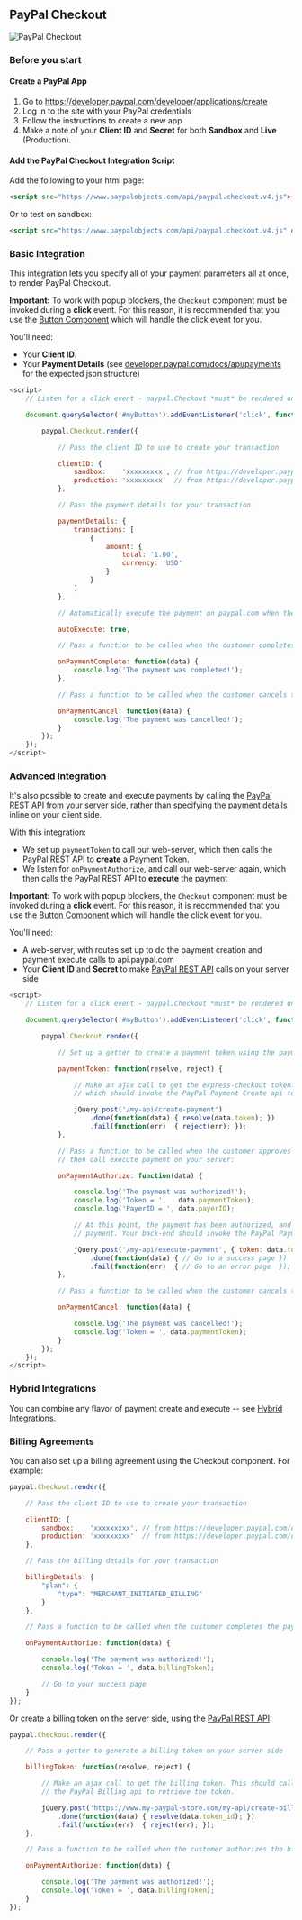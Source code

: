 ## PayPal Checkout

![PayPal Checkout](./checkout.png)

### Before you start

#### Create a PayPal App

1. Go to https://developer.paypal.com/developer/applications/create
2. Log in to the site with your PayPal credentials
3. Follow the instructions to create a new app
4. Make a note of your **Client ID** and **Secret** for both **Sandbox** and **Live** (Production).

#### Add the PayPal Checkout Integration Script

Add the following to your html page:

```html
<script src="https://www.paypalobjects.com/api/paypal.checkout.v4.js"></script>
```

Or to test on sandbox:

```html
<script src="https://www.paypalobjects.com/api/paypal.checkout.v4.js" data-env="sandbox"></script>
```

### Basic Integration

This integration lets you specify all of your payment parameters all at once, to render PayPal Checkout.

**Important:** To work with popup blockers, the `Checkout` component must be invoked during a **click** event. For this
reason, it is recommended that you use the [Button Component](./button.md) which will handle the click event for you.

You'll need:

- Your **Client ID**.
- Your **Payment Details** (see [developer.paypal.com/docs/api/payments](https://developer.paypal.com/docs/api/payments/#payment_create) for the expected json structure)

```javascript
<script>
	// Listen for a click event - paypal.Checkout *must* be rendered on click

	document.querySelector('#myButton').addEventListener('click', function() {

		paypal.Checkout.render({

			// Pass the client ID to use to create your transaction

			clientID: {
				sandbox:    'xxxxxxxxx', // from https://developer.paypal.com/developer/applications/
				production: 'xxxxxxxxx'  // from https://developer.paypal.com/developer/applications/
			},

			// Pass the payment details for your transaction

			paymentDetails: {
				transactions: [
					{
						amount: {
							total: '1.00',
							currency: 'USD'
						}
					}
				]
			},

			// Automatically execute the payment on paypal.com when the buyer clicks 'Pay Now'

			autoExecute: true,

			// Pass a function to be called when the customer completes the payment

			onPaymentComplete: function(data) {
				console.log('The payment was completed!');
			},

			// Pass a function to be called when the customer cancels the payment

			onPaymentCancel: function(data) {
				console.log('The payment was cancelled!');
			}
		});
	});
</script>
```

### Advanced Integration

It's also possible to create and execute payments by calling the [PayPal REST API](./paypal-rest-api.md) from your
server side, rather than specifying the payment details inline on your client side.

With this integration:

- We set up `paymentToken` to call our web-server, which then calls the PayPal REST API to **create** a Payment Token.
- We listen for `onPaymentAuthorize`, and call our web-server again, which then calls the PayPal REST API to **execute** the payment

**Important:** To work with popup blockers, the `Checkout` component must be invoked during a **click** event. For this
reason, it is recommended that you use the [Button Component](./button.md) which will handle the click event for you.

You'll need:

- A web-server, with routes set up to do the payment creation and payment execute calls to api.paypal.com
- Your **Client ID** and **Secret** to make [PayPal REST API](./paypal-rest-api.md) calls on your server side

```javascript
<script>
	// Listen for a click event - paypal.Checkout *must* be rendered on click

	document.querySelector('#myButton').addEventListener('click', function() {

		paypal.Checkout.render({

			// Set up a getter to create a payment token using the payments api, on your server side:

			paymentToken: function(resolve, reject) {

				// Make an ajax call to get the express-checkout token. This should call your back-end,
				// which should invoke the PayPal Payment Create api to retrieve the token.

				jQuery.post('/my-api/create-payment')
					.done(function(data) { resolve(data.token); })
					.fail(function(err)  { reject(err); });
			},

			// Pass a function to be called when the customer approves the payment,
			// then call execute payment on your server:

			onPaymentAuthorize: function(data) {

				console.log('The payment was authorized!');
				console.log('Token = ',   data.paymentToken);
				console.log('PayerID = ', data.payerID);

				// At this point, the payment has been authorized, and you will need to call your back-end to complete the
				// payment. Your back-end should invoke the PayPal Payment Execute api to finalize the transaction.

				jQuery.post('/my-api/execute-payment', { token: data.token, payerID: data.payerID });
					.done(function(data) { // Go to a success page })
					.fail(function(err)  { // Go to an error page  });
			},

			// Pass a function to be called when the customer cancels the payment

			onPaymentCancel: function(data) {

				console.log('The payment was cancelled!');
				console.log('Token = ', data.paymentToken);
			}
		});
	});
</script>
```


### Hybrid Integrations

You can combine any flavor of payment create and execute -- see [Hybrid Integrations](./hybrid.md).


### Billing Agreements

You can also set up a billing agreement using the Checkout component. For example:

```javascript
paypal.Checkout.render({

	// Pass the client ID to use to create your transaction

	clientID: {
		sandbox:    'xxxxxxxxx', // from https://developer.paypal.com/developer/applications/
		production: 'xxxxxxxxx'  // from https://developer.paypal.com/developer/applications/
	},

	// Pass the billing details for your transaction

	billingDetails: {
		"plan": {
			"type": "MERCHANT_INITIATED_BILLING"
		}
	},

	// Pass a function to be called when the customer completes the payment

	onPaymentAuthorize: function(data) {

		console.log('The payment was authorized!');
		console.log('Token = ', data.billingToken);

		// Go to your success page
	}
});
```

Or create a billing token on the server side, using the [PayPal REST API](./paypal-rest-api.md):

```javascript
paypal.Checkout.render({

	// Pass a getter to generate a billing token on your server side

	billingToken: function(resolve, reject) {

		// Make an ajax call to get the billing token. This should call your back-end, which should invoke
		// the PayPal Billing api to retrieve the token.

		jQuery.post('https://www.my-paypal-store.com/my-api/create-billing-agreement')
			.done(function(data) { resolve(data.token_id); })
			.fail(function(err)  { reject(err); });
	},

	// Pass a function to be called when the customer authorizes the billing agreement

	onPaymentAuthorize: function(data) {

		console.log('The payment was authorized!');
		console.log('Token = ', data.billingToken);
	}
});
```
